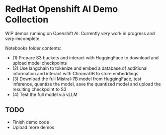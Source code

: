 # RedHat Openshift AI Demo Collection

WIP demos running on Openshift AI. Currently *very* work in progress and *very* imcomplete.

Notebooks folder contents:

- (1) Prepare S3 buckets and interact with HuggingFace to download and upload model checkpoints
- (2) Use langchain to tokenize and embed a database of additional information and interact with ChromaDB to store embeddings
- (3) Download the full Mistral-7B model from HuggingFace, test inference, quantize the model, save the quantized model and upload the resulting checkpoint to S3
- (4) Test the full model via vLLM

## TODO

- Finish demo code
- Upload more demos

